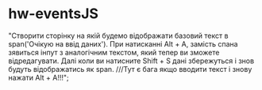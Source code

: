 # hw-eventsJS
>
"Створити сторінку на якій будемо відображати базовий текст в span('Очікую на ввід даних'). 
При натисканні Alt + A, замість спана зявиться інпут з аналогічним текстом, який тепер ви зможете відредагувати. 
Далі коли ви натисните Shift + S дані збережуться і знов будуть відображатись як span. ///Тут є бага якщо вводити текст і знову нажати Alt + A!!!";
>
